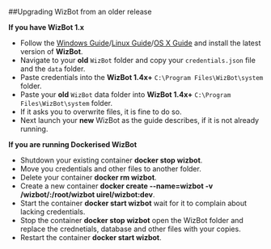 ##Upgrading WizBot from an older release

**If you have WizBot 1.x**

- Follow the [Windows Guide](http://wizbot.readthedocs.io/en/latest/guides/Windows%20Guide/)/[Linux Guide](http://wizbot.readthedocs.io/en/latest/guides/Linux%20Guide/)/[OS X Guide](http://wizbot.readthedocs.io/en/latest/guides/OSX%20Guide/) and install the latest version of **WizBot**.
- Navigate to your **old** `WizBot` folder and copy your `credentials.json` file and the `data` folder.
- Paste credentials into the **WizBot 1.4x+** `C:\Program Files\WizBot\system` folder.
- Paste your **old** `WizBot` data folder into **WizBot 1.4x+** `C:\Program Files\WizBot\system` folder.
- If it asks you to overwrite files, it is fine to do so.
- Next launch your **new** WizBot as the guide describes, if it is not already running.


**If you are running Dockerised WizBot**

- Shutdown your existing container **docker stop wizbot**.
- Move you credentials and other files to another folder.
- Delete your container **docker rm wizbot**.
- Create a new container **docker create --name=wizbot -v /wizbot/:/root/wizbot uirel/wizbot:dev**.
- Start the container **docker start wizbot** wait for it to complain about lacking credentials.
- Stop the container **docker stop wizbot** open the WizBot folder and replace the crednetials, database and other files with your copies.
- Restart the container **docker start wizbot**.